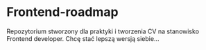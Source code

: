 # Frontend-roadmap
Repozytorium stworzony dla praktyki i tworzenia CV na stanowisko Frontend developer. Chcę stać lepszą wersją siebie...
